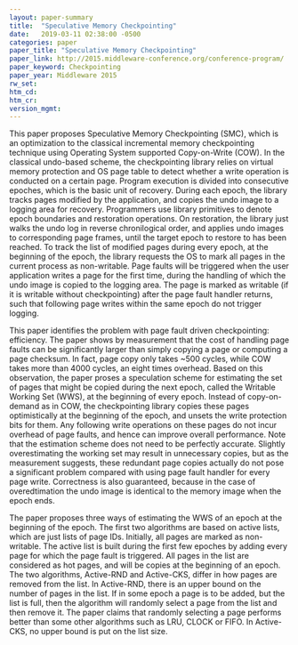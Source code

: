 ```yaml
---
layout: paper-summary
title:  "Speculative Memory Checkpointing"
date:   2019-03-11 02:38:00 -0500
categories: paper
paper_title: "Speculative Memory Checkpointing"
paper_link: http://2015.middleware-conference.org/conference-program/
paper_keyword: Checkpointing
paper_year: Middleware 2015
rw_set: 
htm_cd: 
htm_cr: 
version_mgmt: 
---
```


This paper proposes Speculative Memory Checkpointing (SMC), which is an optimization to the classical incremental memory 
checkpointing technique using Operating System supported Copy-on-Write (COW). In the classical undo-based scheme, the 
checkpointing library relies on virtual memory protection and OS page table to detect whether a write operation is conducted 
on a certain page. Program execution is divided into consecutive epoches, which is the basic unit of recovery. During each 
epoch, the library tracks pages modified by the application, and copies the undo image to a logging area for recovery. 
Programmers use library primitives to denote epoch boundaries and restoration operations. On restoration, the library just
walks the undo log in reverse chronilogical order, and applies undo images to corresponding page frames, until the target 
epoch to restore to has been reached. To track the list of modified pages during every epoch, at the beginning of the epoch,
the library requests the OS to mark all pages in the current process as non-writable. Page faults will be triggered when
the user application writes a page for the first time, during the handling of which the undo image is copied to the 
logging area. The page is marked as writable (if it is writable without checkpointing) after the page fault handler returns,
such that following page writes within the same epoch do not trigger logging.

This paper identifies the problem with page fault driven checkpointing: efficiency. The paper shows by measurement that 
the cost of handling page faults can be significantly larger than simply copying a page or computing a page checksum. 
In fact, page copy only takes ~500 cycles, while COW takes more than 4000 cycles, an eight times overhead. Based on this
observation, the paper proses a speculation scheme for estimating the set of pages that might be copied during the next
epoch, called the Writable Working Set (WWS), at the beginning of every epoch. Instead of copy-on-demand as in COW, the 
checkpointing library copies these pages optimistically at the beginning of the epoch, and unsets the write protection bits
for them. Any following write operations on these pages do not incur overhead of page faults, and hence can improve overall
performance. Note that the estimation scheme does not need to be perfectly accurate. Slightly overestimating the working set
may result in unnecessary copies, but as the measurement suggests, these redundant page copies actually do not pose a 
significant problem compared with using page fault handler for every page write. Correctness is also guaranteed, because 
in the case of overedtimation the undo image is identical to the memory image when the epoch ends.

The paper proposes three ways of estimating the WWS of an epoch at the beginning of the epoch. The first two algorithms 
are based on active lists, which are just lists of page IDs. Initially, all pages are marked as non-writable. The active 
list is built during the first few epoches by adding every page for which the page fault is triggered. All pages in the 
list are considered as hot pages, and will be copies at the beginning of an epoch. The two algorithms, Active-RND and 
Active-CKS, differ in how pages are removed from the list. In Active-RND, there is an upper bound on the number of pages 
in the list. If in some epoch a page is to be added, but the list is full, then the algorithm will randomly select a page
from the list and then remove it. The paper claims that randomly selecting a page performs better than some other algorithms
such as LRU, CLOCK or FIFO. In Active-CKS, no upper bound is put on the list size. 